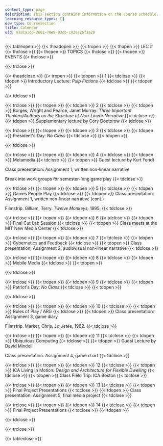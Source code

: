 ```yaml
---
content_type: page
description: This section contains information on the course schedule.
learning_resource_types: []
ocw_type: CourseSection
title: Calendar
uid: 9a91a1cd-2601-70e9-03db-c02aa26f1a20
---
```


{{< tableopen >}}
{{< theadopen >}}
{{< tropen >}}
{{< thopen >}}
LEC #
{{< thclose >}}
{{< thopen >}}
TOPICS
{{< thclose >}}
{{< thopen >}}
EVENTS
{{< thclose >}}

{{< trclose >}}

{{< theadclose >}}
{{< tropen >}}
{{< tdopen >}}
1
{{< tdclose >}}
{{< tdopen >}}
Introductory Lecture: _Pulp Fictions_
{{< tdclose >}}
{{< tdopen >}}

{{< tdclose >}}

{{< trclose >}}
{{< tropen >}}
{{< tdopen >}}
2
{{< tdclose >}}
{{< tdopen >}}
Borges, Wright and Pearce, Janet Murray: _Three Important Thinkers/Authors on the Structure of Non-Linear Narrative_
{{< tdclose >}}
{{< tdopen >}}
Supplementary lecture by Cory Doctorow
{{< tdclose >}}

{{< trclose >}}
{{< tropen >}}
{{< tdopen >}}
3
{{< tdclose >}}
{{< tdopen >}}
President's Day: _No Class_
{{< tdclose >}}
{{< tdopen >}}

{{< tdclose >}}

{{< trclose >}}
{{< tropen >}}
{{< tdopen >}}
4
{{< tdclose >}}
{{< tdopen >}}
Metamedia
{{< tdclose >}}
{{< tdopen >}}
Guest lecture by Kurt Fendt  
  
Class presentation: Assignment 1, written non-linear narrative  
  
Break into work groups for semester-long game play
{{< tdclose >}}

{{< trclose >}}
{{< tropen >}}
{{< tdopen >}}
5
{{< tdclose >}}
{{< tdopen >}}
Games People Play
{{< tdclose >}}
{{< tdopen >}}
Class presentation: Assignment 1, written non-linear narrative (cont.)  
  
Filmstrip. Gilliam, Terry. _Twelve Monkeys,_ 1995.
{{< tdclose >}}

{{< trclose >}}
{{< tropen >}}
{{< tdopen >}}
6
{{< tdclose >}}
{{< tdopen >}}
Final Cut Lab Session
{{< tdclose >}}
{{< tdopen >}}
Class meets at the MIT New Media Center
{{< tdclose >}}

{{< trclose >}}
{{< tropen >}}
{{< tdopen >}}
7
{{< tdclose >}}
{{< tdopen >}}
Cybernetics and Feedback
{{< tdclose >}}
{{< tdopen >}}
Class presentation: Assignment 2, audiovisual non-linear narrative
{{< tdclose >}}

{{< trclose >}}
{{< tropen >}}
{{< tdopen >}}
8
{{< tdclose >}}
{{< tdopen >}}
Mobile Media
{{< tdclose >}}
{{< tdopen >}}

{{< tdclose >}}

{{< trclose >}}
{{< tropen >}}
{{< tdopen >}}
9
{{< tdclose >}}
{{< tdopen >}}
Patriot's Day: _No Class_
{{< tdclose >}}
{{< tdopen >}}

{{< tdclose >}}

{{< trclose >}}
{{< tropen >}}
{{< tdopen >}}
10
{{< tdclose >}}
{{< tdopen >}}
Rules of Play / ARG
{{< tdclose >}}
{{< tdopen >}}
Class presentation: Assignment 3, game diary  
  
Filmstrip. Marker, Chris. _La Jetée_, 1962.
{{< tdclose >}}

{{< trclose >}}
{{< tropen >}}
{{< tdopen >}}
11
{{< tdclose >}}
{{< tdopen >}}
Ubiquitous Computing
{{< tdclose >}}
{{< tdopen >}}
Guest Lecture by David Mindell  
  
Class presentation: Assignment 4, game chart
{{< tdclose >}}

{{< trclose >}}
{{< tropen >}}
{{< tdopen >}}
12
{{< tdclose >}}
{{< tdopen >}}
ICA Living in Motion: _Design and Architecture for Flexible Dwelling_
{{< tdclose >}}
{{< tdopen >}}
Class Field Trip: ICA Boston
{{< tdclose >}}

{{< trclose >}}
{{< tropen >}}
{{< tdopen >}}
13
{{< tdclose >}}
{{< tdopen >}}
Final Project Presentations
{{< tdclose >}}
{{< tdopen >}}
Class presentation: Assignment 5, final media project
{{< tdclose >}}

{{< trclose >}}
{{< tropen >}}
{{< tdopen >}}
14
{{< tdclose >}}
{{< tdopen >}}
Final Project Presentations
{{< tdclose >}}
{{< tdopen >}}

{{< tdclose >}}

{{< trclose >}}

{{< tableclose >}}